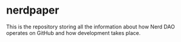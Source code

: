# nerdpaper
This is the repository storing all the information about how Nerd DAO operates on GitHub and how development takes place.
